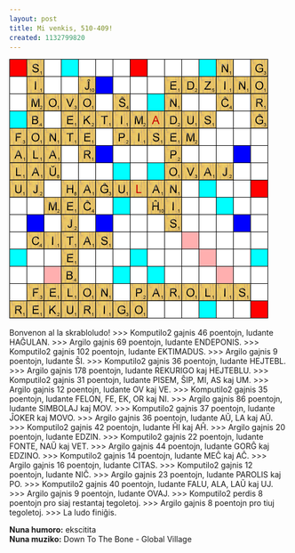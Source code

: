```yaml
---
layout: post
title: Mi venkis, 510-409!
created: 1132799820
---
```

<img src="/files/venko.png" alt="Skrablo-tabulo" />

Bonvenon al la skrabloludo!
&gt;&gt;&gt; Komputilo2 gajnis 46 poentojn, ludante HAĜULAN.
&gt;&gt;&gt; Argilo gajnis 69 poentojn, ludante ENDEPONIS.
&gt;&gt;&gt; Komputilo2 gajnis 102 poentojn, ludante EKTIMADUS.
&gt;&gt;&gt; Argilo gajnis 9 poentojn, ludante ŜI.
&gt;&gt;&gt; Komputilo2 gajnis 36 poentojn, ludante HEJTEBL.
&gt;&gt;&gt; Argilo gajnis 178 poentojn, ludante REKURIGO kaj HEJTEBLU.
&gt;&gt;&gt; Komputilo2 gajnis 31 poentojn, ludante PISEM, ŜIP, MI, AS kaj UM.
&gt;&gt;&gt; Argilo gajnis 12 poentojn, ludante OV kaj VE.
&gt;&gt;&gt; Komputilo2 gajnis 35 poentojn, ludante FELON, FE, EK, OR kaj NI.
&gt;&gt;&gt; Argilo gajnis 86 poentojn, ludante SIMBOLAJ kaj MOV.
&gt;&gt;&gt; Komputilo2 gajnis 37 poentojn, ludante ĴOKER kaj MOVO.
&gt;&gt;&gt; Argilo gajnis 36 poentojn, ludante AŬ, LA kaj AŬ.
&gt;&gt;&gt; Komputilo2 gajnis 42 poentojn, ludante ĤI kaj AĤ.
&gt;&gt;&gt; Argilo gajnis 20 poentojn, ludante EDZIN.
&gt;&gt;&gt; Komputilo2 gajnis 22 poentojn, ludante FONTE, NAŬ kaj VET.
&gt;&gt;&gt; Argilo gajnis 44 poentojn, ludante GORĜ kaj EDZINO.
&gt;&gt;&gt; Komputilo2 gajnis 14 poentojn, ludante MEĈ kaj AĈ.
&gt;&gt;&gt; Argilo gajnis 16 poentojn, ludante CITAS.
&gt;&gt;&gt; Komputilo2 gajnis 12 poentojn, ludante NIĈ.
&gt;&gt;&gt; Argilo gajnis 23 poentojn, ludante PAROLIS kaj PO.
&gt;&gt;&gt; Komputilo2 gajnis 40 poentojn, ludante FALU, ALA, LAŬ kaj UJ.
&gt;&gt;&gt; Argilo gajnis 9 poentojn, ludante OVAJ.
&gt;&gt;&gt; Komputilo2 perdis 8 poentojn pro siaj restantaj tegoletoj.
&gt;&gt;&gt; Argilo gajnis 8 poentojn pro tiuj tegoletoj.
&gt;&gt;&gt; La ludo finiĝis.

**Nuna humoro:** ekscitita  
**Nuna muziko:** Down To The Bone - Global Village
